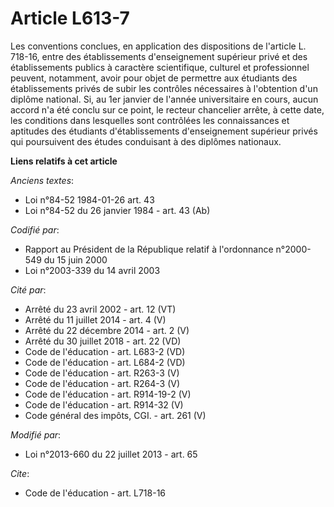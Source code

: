 # Article L613-7

Les conventions conclues, en application des dispositions de l'article L. 718-16, entre des établissements d'enseignement
supérieur privé et des établissements publics à caractère scientifique, culturel et professionnel peuvent, notamment, avoir
pour objet de permettre aux étudiants des établissements privés de subir les contrôles nécessaires à l'obtention d'un diplôme
national. Si, au 1er janvier de l'année universitaire en cours, aucun accord n'a été conclu sur ce point, le recteur
chancelier arrête, à cette date, les conditions dans lesquelles sont contrôlées les connaissances et aptitudes des étudiants
d'établissements d'enseignement supérieur privés qui poursuivent des études conduisant à des diplômes nationaux.

**Liens relatifs à cet article**

_Anciens textes_:

  - Loi n°84-52 1984-01-26 art. 43
  - Loi n°84-52 du 26 janvier 1984 - art. 43 (Ab)

_Codifié par_:

  - Rapport au Président de la République relatif à l'ordonnance n°2000-549 du 15 juin 2000
  - Loi n°2003-339 du 14 avril 2003

_Cité par_:

  - Arrêté du 23 avril 2002 - art. 12 (VT)
  - Arrêté du 11 juillet 2014 - art. 4 (V)
  - Arrêté du 22 décembre 2014 - art. 2 (V)
  - Arrêté du 30 juillet 2018 - art. 22 (VD)
  - Code de l'éducation - art. L683-2 (VD)
  - Code de l'éducation - art. L684-2 (VD)
  - Code de l'éducation - art. R263-3 (V)
  - Code de l'éducation - art. R264-3 (V)
  - Code de l'éducation - art. R914-19-2 (V)
  - Code de l'éducation - art. R914-32 (V)
  - Code général des impôts, CGI. - art. 261 (V)

_Modifié par_:

  - Loi n°2013-660 du 22 juillet 2013 - art. 65

_Cite_:

  - Code de l'éducation - art. L718-16
